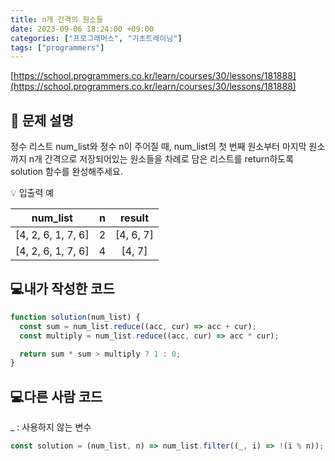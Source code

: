 ```yaml
---
title: n개 간격의 원소들
date: 2023-09-06 18:24:00 +09:00
categories: ["프로그래머스", "기초트레이닝"]
tags: ["programmers"]
---
```


[https://school.programmers.co.kr/learn/courses/30/lessons/181888](https://school.programmers.co.kr/learn/courses/30/lessons/181888)

## 📔 문제 설명

정수 리스트 num_list와 정수 n이 주어질 때, num_list의 첫 번째 원소부터 마지막 원소까지 n개 간격으로 저장되어있는 원소들을 차례로 담은 리스트를 return하도록 solution 함수를 완성해주세요.

💡 입출력 예

|      num_list      |  n  |  result   |
| :----------------: | :-: | :-------: |
| [4, 2, 6, 1, 7, 6] |  2  | [4, 6, 7] |
| [4, 2, 6, 1, 7, 6] |  4  |  [4, 7]   |

## 💻내가 작성한 코드

```js
function solution(num_list) {
  const sum = num_list.reduce((acc, cur) => acc + cur);
  const multiply = num_list.reduce((acc, cur) => acc * cur);

  return sum * sum > multiply ? 1 : 0;
}
```

## 💻다른 사람 코드

\_ : 사용하지 않는 변수

```js
const solution = (num_list, n) => num_list.filter((_, i) => !(i % n));
```
